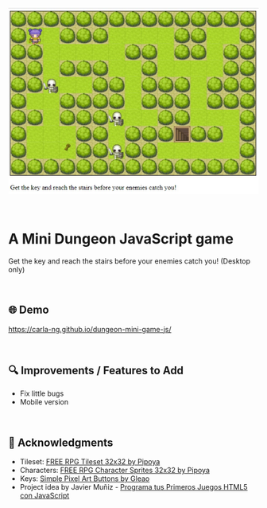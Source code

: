 <p align="center">
  <img src="https://github.com/carla-ng/dungeon-mini-game-js/blob/master/img/readme_image_1.jpg?raw=true" alt="Mini Dungeon Game">
</p>

<br/>

# A Mini Dungeon JavaScript game
Get the key and reach the stairs before your enemies catch you! (Desktop only)

<br/>

## :globe_with_meridians: Demo
https://carla-ng.github.io/dungeon-mini-game-js/

<br/>

## :mag: Improvements / Features to Add
* Fix little bugs
* Mobile version

<br/>

## :clap: Acknowledgments
* Tileset: [FREE RPG Tileset 32x32 by Pipoya](https://pipoya.itch.io/pipoya-rpg-tileset-32x32)
* Characters: [FREE RPG Character Sprites 32x32 by Pipoya](https://pipoya.itch.io/pipoya-free-rpg-character-sprites-32x32)
* Keys: [Simple Pixel Art Buttons by Gleao](https://gleao.itch.io/simple-pixel-art-buttons)
* Project idea by Javier Muñiz - [Programa tus Primeros Juegos HTML5 con JavaScript](https://www.udemy.com/course/programa-tus-primeros-juegos-html5-con-javascript/)
